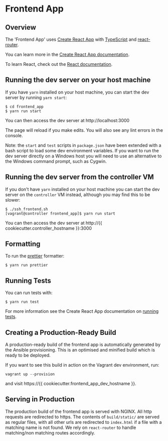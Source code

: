# Frontend App

## Overview

The 'Frontend App' uses [Create React App](https://github.com/facebook/create-react-app)
with [TypeScript](https://www.typescriptlang.org) and
[react-router](https://reacttraining.com/react-router/).

You can learn more in the
[Create React App documentation](https://facebook.github.io/create-react-app/docs/getting-started).

To learn React, check out the [React documentation](https://reactjs.org/).


## Running the dev server on your host machine

If you have `yarn` installed on your host machine, you can start the dev server
by running `yarn start`:

```
$ cd frontend_app
$ yarn run start
```

You can then access the dev server at http://localhost:3000

The page will reload if you make edits. You will also see any lint errors in
the console.

Note: the `start` and `test` scripts in `package.json` have been extended
with a bash script to load some dev environment variables. If you want to run
the dev server directly on a Windows host you will need to use an alternative
to the Windows command prompt, such as Cygwin.

## Running the dev server from the controller VM

If you don't have `yarn` installed on your host machine you can start the dev
server on the `controller` VM instead, although you may find this to be slower:

```
$ ./ssh_frontend.sh
[vagrant@controller frontend_app]$ yarn run start
```

You can then access the dev server at http://{{ cookiecutter.controller_hostname }}:3000

## Formatting

To run the [prettier](https://prettier.io) formatter:

```
$ yarn run prettier
```

## Running Tests

You can run tests with:

```
$ yarn run test
```

For more information see the Create React App documentation on
[running tests](https://create-react-app.dev/docs/running-tests).

## Creating a Production-Ready Build

A production-ready build of the frontend app is automatically generated by the
Ansible provisioning. This is an optimised and minified build which is ready to
be deployed.

If you want to see this build in action on the Vagrant dev environment, run:

```
vagrant up --provision
```

and visit https://{{ cookiecutter.frontend_app_dev_hostname }}.

## Serving in Production

The production build of the frontend app is served with NGINX. All http
requests are redirected to https. The contents of `build/static/` are served as
regular files, with all other urls are redirected to `index.html` if a file with
a matching name is not found. We rely on `react-router` to handle matching/non
matching routes accordingly.
